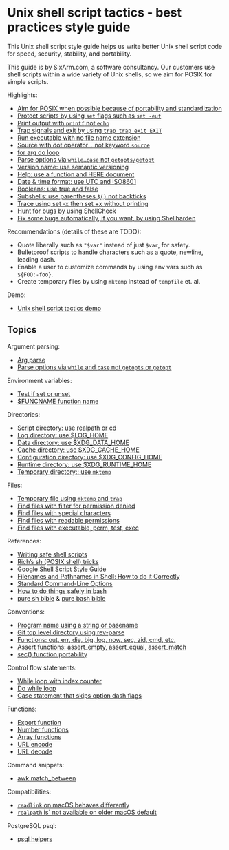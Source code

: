 # Unix shell script tactics - best practices style guide

This Unix shell script style guide helps us write better Unix shell script code for speed, security, stability, and portability.

This guide is by SixArm.com, a software consultancy. Our customers use shell scripts within a wide variety of Unix shells, so we aim for POSIX for simple scripts.

Highlights:

  * [Aim for POSIX when possible because of portability and standardization](doc/aim-for-posix)
  * [Protect scripts by using `set` flags such as `set -euf`](doc/protect-scripts-by-using-set-flags)
  * [Print output with `printf` not `echo`](doc/print-output-with-printf-not-echo)
  * [Trap signals and exit by using `trap trap_exit EXIT`](doc/trap-signals-and-exit)
  * [Run executable with no file name extension](doc/run-executable-with-no-file-name-extension)
  * [Source with dot operator `.` not keyword `source`](doc/source-with-dot-operator-not-keyword-source)
  * [for arg do loop](doc/for-arg-do-loop)
  * [Parse options via `while…case` not `getopts/getopt`](doc/parse-options-via-while-case-not-getopts-or-getopt)
  * [Version name: use semantic versioning](doc/version-name-use-semantic-versioning)
  * [Help: use a function and HERE document](doc/help-use-a-function-and-here-document)
  * [Date &amp; time format: use UTC and ISO8601](doc/date-time-format-use-utc-and-iso8601)
  * [Booleans: use true and false](doc/booleans-use-true-and-false)
  * [Subshells: use parentheses `$()` not backticks](doc/subshells-use-parentheses-not-backticks)
  * [Trace using set -x then set +x without printing](doc/trace-using-set-x-then-set-x-without-printing)
  * [Hunt for bugs by using ShellCheck](https://www.shellcheck.net)
  * [Fix some bugs automatically, if you want, by using Shellharden](https://github.com/anordal/shellharden)


Recommendations (details of these are TODO):

  * Quote liberally such as `"$var"` instead of just `$var`, for safety.
  * Bulletproof scripts to handle characters such as a quote, newline, leading dash.
  * Enable a user to customize commands by using env vars such as `${FOO:-foo}`.
  * Create temporary files by using `mktemp` instead of `tempfile` et. al.
  
Demo:

  * [Unix shell script tactics demo](bin/unix-shell-script-tactics-demo)


## Topics

Argument parsing:

  * [Arg parse](doc/arg-parse)
  * [Parse options via `while` and `case` not `getopts` or `getopt`](doc/parse-options-via-while-and-case-not-getopts-or-getopt)

Environment variables:

  * [Test if set or unset](doc/environment-variables/test-if-set-or-unset)
  * [$FUNCNAME function name](doc/environment-variables/funcname-function-name)

Directories:

  * [Script directory: use realpath or cd](doc/directories/script-directory-use-realpath-or-cd)
  * [Log directory: use $LOG_HOME](doc/directories/cache-directory-use-log-home)
  * [Data directory: use $XDG_DATA_HOME](doc/directories/data-directory-use-xdg-data-home)
  * [Cache directory: use $XDG_CACHE_HOME](doc/directories/cache-directory-use-xdg-cache-home)
  * [Configuration directory: use $XDG_CONFIG_HOME](doc/directories/configuration-directory-use-xdg-config-home)
  * [Runtime directory: use $XDG_RUNTIME_HOME](doc/directories/runtime-directory-use-xdg-runtime-home)
  * [Temporary directory:: use `mktemp`](doc/directories/temporary-directory-use-mktemp)

Files:

  * [Temporary file using `mktemp` and `trap`](doc/temporary-file-using-mktemp-and-trap)
  * [Find files with filter for permission denied](doc/find-files-with-filter-for-permission-denied)
  * [Find files with special characters](doc/find-files-with-special-characters)
  * [Find files with readable permissions](doc/find-files-with-readable-permissions)
  * [Find files with executable, perm, test, exec](doc/find-files-with-executable-perm-test-exec)

References:

  * [Writing safe shell scripts](https://sipb.mit.edu/doc/safe-shell/)
  * [Rich’s sh (POSIX shell) tricks](http://www.etalabs.net/sh_tricks.html)
  * [Google Shell Script Style Guide](https://google.github.io/styleguide/shell.xml)
  * [Filenames and Pathnames in Shell: How to do it Correctly](http://www.dwheeler.com/essays/filenames-in-shell.html)
  * [Standard Command-Line Options](http://www.tldp.org/LDP/abs/html/standard-options.html)
  * [How to do things safely in bash](https://github.com/anordal/shellharden/blob/master/how_to_do_things_safely_in_bash.md)
  * [pure sh bible](https://github.com/dylanaraps/pure-sh-bible) & [pure bash bible](https://github.com/dylanaraps/pure-bash-bible)

Conventions:

  * [Program name using a string or basename](doc/program-name-using-a-string-or-basename)
  * [Git top level directory using rev-parse](doc/git-top-level-directory-using-rev-parse)
  * [Functions: out, err, die, big, log, now, sec, zid, cmd, etc.](doc/functions-out-err-die-big-log-now-sec-zid-cmd-etc)
  * [Assert functions: assert_empty, assert_equal, assert_match](doc/assert-functions)
  * [sec() function portability](doc/sec-function-portability)

Control flow statements:

  * [While loop with index counter](doc/while-loop-with-index-counter)
  * [Do while loop](doc/do-while-loop)
  * [Case statement that skips option dash flags](doc/case-statement-that-skips-option-dash-flags)

Functions:

  * [Export function](doc/export-function)
  * [Number functions](doc/number-functions)
  * [Array functions](doc/array-functions)
  * [URL encode](doc/url-encode)
  * [URL decode](doc/url-decode)

Command snippets:

  * [awk match_between](doc/awk-match-between)

Compatibilities:

  * [`readlink` on macOS behaves differently](doc/readlink-on-macos-behaves-differently)
  * [`realpath` is` not available on older macOS default](doc/realpath-is-not-available-on-older-macos-default)

PostgreSQL psql:

  * [psql helpers](doc/psql-helpers)
